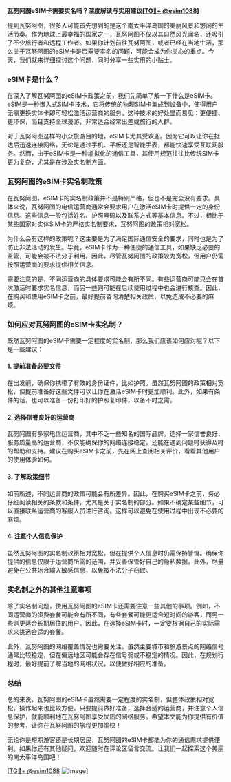 **瓦努阿图eSIM卡需要实名吗？深度解读与实用建议[[TG💪+ @esim1088](https://t.me/s/esim1088)]**

提到瓦努阿图，很多人可能首先想到的是这个南太平洋岛国的美丽风景和悠闲的生活节奏。作为地球上最幸福的国家之一，瓦努阿图不仅以其自然风光闻名，还吸引了不少旅行者和远程工作者。如果你计划前往瓦努阿图，或者已经在当地生活，那么关于瓦努阿图的eSIM卡是否需要实名的问题，可能会成为你关心的重点。今天，我们就来详细探讨这个问题，同时分享一些实用的小贴士。

### eSIM卡是什么？

在深入了解瓦努阿图的eSIM卡政策之前，我们先简单了解一下什么是eSIM卡。eSIM是一种嵌入式SIM卡技术，它将传统的物理SIM卡集成到设备中，使得用户无需更换实体卡即可轻松激活运营商的服务。这种技术的好处显而易见：更便捷、更环保，而且支持全球漫游，非常适合经常出差或旅行的人群。

对于瓦努阿图这样的小众旅游目的地，eSIM卡尤其受欢迎。因为它可以让你在抵达后迅速连接网络，无论是通过手机、平板还是智能手表，都能快速享受互联网服务。然而，由于eSIM卡是一种虚拟化的通信工具，其使用规范往往比传统SIM卡更为复杂，尤其是在涉及实名制方面。

### 瓦努阿图的eSIM卡实名制政策

在瓦努阿图，eSIM卡的实名制政策并不是特别严格，但也不是完全没有要求。具体来说，瓦努阿图的电信运营商通常会要求用户在激活eSIM卡时提供一定的身份信息。这些信息一般包括姓名、护照号码以及联系方式等基本信息。不过，相比于某些国家对实体SIM卡的严格实名制要求，瓦努阿图的政策相对宽松。

为什么会有这样的政策呢？这主要是为了满足国际通信安全的要求，同时也是为了防止非法活动的发生。毕竟，eSIM卡作为一种便捷的通信工具，如果缺乏必要的监管，可能会被不法分子利用。因此，尽管瓦努阿图的政策较为宽松，但用户仍需按照运营商的要求提供相关信息。

需要注意的是，不同运营商的具体要求可能会有所不同。有些运营商可能只会在首次激活时要求实名信息，而另一些则可能在后续使用过程中也会进行核查。因此，在购买和使用eSIM卡之前，最好提前咨询清楚相关政策，以免造成不必要的麻烦。

### 如何应对瓦努阿图的eSIM卡实名制？

既然瓦努阿图的eSIM卡需要一定程度的实名制，那么我们应该如何应对呢？以下是一些建议：

#### 1. 提前准备必要文件

在出发前，确保你携带了有效的身份证件，比如护照。虽然瓦努阿图的政策相对宽松，但提前准备好这些文件可以让你在激活eSIM卡时更加顺利。此外，如果有条件的话，也可以准备一份打印好的护照复印件，以备不时之需。

#### 2. 选择信誉良好的运营商

瓦努阿图有多家电信运营商，其中不乏一些知名的国际品牌。选择一家信誉良好、服务质量高的运营商，不仅能确保你的网络连接稳定，还能在遇到问题时获得及时的帮助和支持。建议在购买eSIM卡之前，先在网上查阅相关评价，看看其他用户的使用体验如何。

#### 3. 了解政策细节

如前所述，不同运营商的政策可能会有所差异。因此，在购买eSIM卡之前，务必仔细阅读相关的条款和条件，尤其是关于实名制的部分。如果不确定某些细节，可以直接联系运营商的客服人员进行咨询。这样可以避免在使用过程中出现不必要的麻烦。

#### 4. 注意个人信息保护

虽然瓦努阿图的实名制政策相对宽松，但在提供个人信息时仍需保持警惕。确保你提供的信息仅限于运营商所需的范围，并妥善保管好自己的隐私数据。此外，尽量避免在公共场合输入敏感信息，以免被不法分子窃取。

### 实名制之外的其他注意事项

除了实名制问题，使用瓦努阿图的eSIM卡还需要注意一些其他的事项。例如，不同运营商的资费套餐可能会有所不同，有些套餐可能更适合短时间的游客，而另一些则更适合长期居住的用户。因此，在选择eSIM卡时，一定要根据自己的实际需求来挑选合适的套餐。

此外，瓦努阿图的网络覆盖情况也需要关注。虽然主要城市和旅游景点的网络信号通常比较稳定，但在偏远地区可能会存在信号弱或不稳定的情况。因此，在规划行程时，最好提前了解当地的网络状况，以便做好相应的准备。

### 总结

总的来说，瓦努阿图的eSIM卡虽然需要一定程度的实名制，但整体政策相对宽松，操作起来也比较方便。只要提前做好准备，选择合适的运营商，并注意个人信息保护，就能顺利地在瓦努阿图享受优质的网络服务。希望本文能为你提供有价值的参考，让你在瓦努阿图的旅程更加愉快！

无论你是短期游客还是长期居民，瓦努阿图的eSIM卡都能为你的通信需求提供便利。如果你还有其他疑问，欢迎随时在评论区留言交流。让我们一起探索这个美丽的南太平洋岛国吧！

[[TG💪+ @esim1088](https://t.me/s/esim1088) ![Image](https://i.postimg.cc/4NQfJmqS/Snipaste-2025-05-13-00-14-12.png)]
